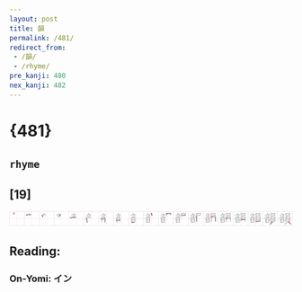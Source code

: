 ```yaml
---
layout: post
title: 韻
permalink: /481/
redirect_from:
 - /韻/
 - /rhyme/
pre_kanji: 480
nex_kanji: 482
---
```


# {481}

## `rhyme`

## [19]

<div class="stroke"><img src="../images/E99FBB.png" /></div>

## Reading:

### On-Yomi: イン
